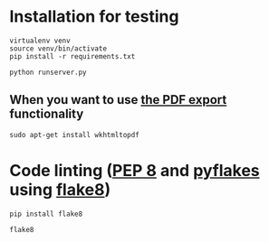 # Installation for testing
```
virtualenv venv
source venv/bin/activate
pip install -r requirements.txt

python runserver.py
```

## When you want to use [the PDF export](https://pypi.python.org/pypi/pdfkit) functionality
```
sudo apt-get install wkhtmltopdf
```

# Code linting ([PEP 8](https://www.python.org/dev/peps/pep-0008/) and [pyflakes](https://pypi.python.org/pypi/pyflakes) using [flake8](https://pypi.python.org/pypi/flake8))
```
pip install flake8

flake8
```
